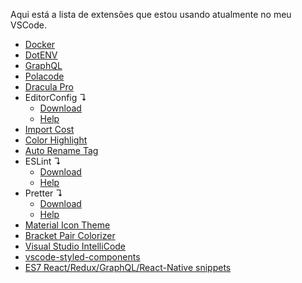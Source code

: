 Aqui está a lista de extensões que estou usando atualmente no meu VSCode.

- [Docker](https://marketplace.visualstudio.com/items?itemName=PeterJausovec.vscode-docker)
- [DotENV](https://marketplace.visualstudio.com/items?itemName=mikestead.dotenv)
- [GraphQL](https://marketplace.visualstudio.com/items?itemName=GraphQL.vscode-graphql)
- [Polacode](https://marketplace.visualstudio.com/items?itemName=pnp.polacode)
- [Dracula Pro](https://draculatheme.com/pro)
- EditorConfig ↴
  - [Download](https://marketplace.visualstudio.com/items?itemName=EditorConfig.EditorConfig)
  - [Help](../help/editorconfig-help.md)
- [Import Cost](https://marketplace.visualstudio.com/items?itemName=wix.vscode-import-cost)
- [Color Highlight](https://marketplace.visualstudio.com/items?itemName=naumovs.color-highlight)
- [Auto Rename Tag](https://marketplace.visualstudio.com/items?itemName=formulahendry.auto-rename-tag)
- ESLint ↴
  - [Download](https://marketplace.visualstudio.com/items?itemName=dbaeumer.vscode-eslint)
  - [Help](../help/eslint-help.md)
- Pretter ↴
  - [Download](https://marketplace.visualstudio.com/items?itemName=esbenp.prettier-vscode)
  - [Help](../help/prettier-help.md)
- [Material Icon Theme](https://marketplace.visualstudio.com/items?itemName=PKief.material-icon-theme)
- [Bracket Pair Colorizer](https://marketplace.visualstudio.com/items?itemName=CoenraadS.bracket-pair-colorizer)
- [Visual Studio IntelliCode](https://marketplace.visualstudio.com/items?itemName=VisualStudioExptTeam.vscodeintellicode)
- [vscode-styled-components](https://marketplace.visualstudio.com/items?itemName=jpoissonnier.vscode-styled-components)
- [ES7 React/Redux/GraphQL/React-Native snippets](https://marketplace.visualstudio.com/items?itemName=dsznajder.es7-react-js-snippets)
